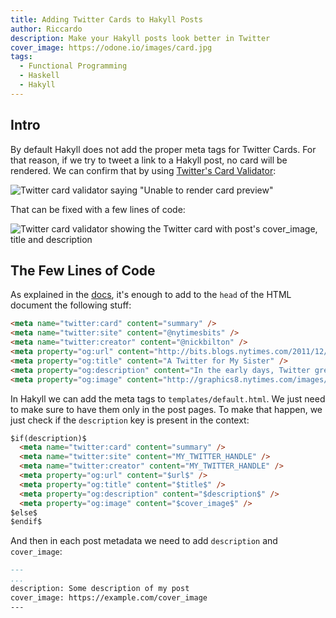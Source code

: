 ```yaml
---
title: Adding Twitter Cards to Hakyll Posts
author: Riccardo
description: Make your Hakyll posts look better in Twitter
cover_image: https://odone.io/images/card.jpg
tags:
  - Functional Programming
  - Haskell
  - Hakyll
---
```


## Intro

By default Hakyll does not add the proper meta tags for Twitter Cards. For that reason, if we try to tweet a link to a Hakyll post, no card will be rendered. We can confirm that by using [Twitter's Card Validator](https://cards-dev.twitter.com/validator):

![Twitter card validator saying "Unable to render card preview"](https://odone.io/images/card-no-metas.png)

That can be fixed with a few lines of code:

![Twitter card validator showing the Twitter card with post's cover_image, title and description](https://odone.io/images/card-with-metas.png)

## The Few Lines of Code

As explained in the [docs](https://developer.twitter.com/en/docs/tweets/optimize-with-cards/overview/abouts-cards), it's enough to add to the `head` of the HTML document the following stuff:

```html
<meta name="twitter:card" content="summary" />
<meta name="twitter:site" content="@nytimesbits" />
<meta name="twitter:creator" content="@nickbilton" />
<meta property="og:url" content="http://bits.blogs.nytimes.com/2011/12/08/a-twitter-for-my-sister/" />
<meta property="og:title" content="A Twitter for My Sister" />
<meta property="og:description" content="In the early days, Twitter grew so quickly that it was almost impossible to add new features because engineers spent their time trying to keep the rocket ship from stalling." />
<meta property="og:image" content="http://graphics8.nytimes.com/images/2011/12/08/technology/bits-newtwitter/bits-newtwitter-tmagArticle.jpg" />
```

In Hakyll we can add the meta tags to `templates/default.html`. We just need to make sure to have them only in the post pages. To make that happen, we just check if the `description` key is present in the context:

```html
$if(description)$
  <meta name="twitter:card" content="summary" />
  <meta name="twitter:site" content="MY_TWITTER_HANDLE" />
  <meta name="twitter:creator" content="MY_TWITTER_HANDLE" />
  <meta property="og:url" content="$url$" />
  <meta property="og:title" content="$title$" />
  <meta property="og:description" content="$description$" />
  <meta property="og:image" content="$cover_image$" />
$else$
$endif$
```

And then in each post metadata we need to add `description` and `cover_image`:

```markdown
---
...
description: Some description of my post
cover_image: https://example.com/cover_image
---
```
